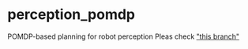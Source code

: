 # perception_pomdp
POMDP-based planning for robot perception
Pleas check ["this branch"](https://github.com/shiqizhang6/perception_pomdp/tree/shiqi/ijcai_dataset_testing_new)